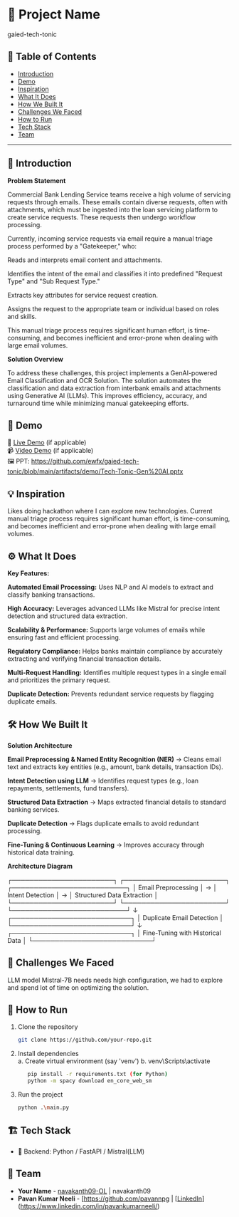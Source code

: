 # 🚀 Project Name
gaied-tech-tonic
## 📌 Table of Contents
- [Introduction](#introduction)
- [Demo](#demo)
- [Inspiration](#inspiration)
- [What It Does](#what-it-does)
- [How We Built It](#how-we-built-it)
- [Challenges We Faced](#challenges-we-faced)
- [How to Run](#how-to-run)
- [Tech Stack](#tech-stack)
- [Team](#team)

---

## 🎯 Introduction
**Problem Statement**

Commercial Bank Lending Service teams receive a high volume of servicing requests through emails. These emails contain diverse requests, often with attachments, which must be ingested into the loan servicing platform to create service requests. These requests then undergo workflow processing.

Currently, incoming service requests via email require a manual triage process performed by a "Gatekeeper," who:

Reads and interprets email content and attachments.

Identifies the intent of the email and classifies it into predefined "Request Type" and "Sub Request Type."

Extracts key attributes for service request creation.

Assigns the request to the appropriate team or individual based on roles and skills.

This manual triage process requires significant human effort, is time-consuming, and becomes inefficient and error-prone when dealing with large email volumes.

**Solution Overview**

To address these challenges, this project implements a GenAI-powered Email Classification and OCR Solution. The solution automates the classification and data extraction from interbank emails and attachments using Generative AI (LLMs). This improves efficiency, accuracy, and turnaround time while minimizing manual gatekeeping efforts.


## 🎥 Demo
🔗 [Live Demo](#) (if applicable)  
📹 [Video Demo](#) (if applicable)  
🖼️ PPT:
https://github.com/ewfx/gaied-tech-tonic/blob/main/artifacts/demo/Tech-Tonic-Gen%20AI.pptx

## 💡 Inspiration
Likes doing hackathon where I can explore new technologies.
Current manual triage process requires significant human effort, is time-consuming, and becomes inefficient and error-prone when dealing with large email volumes.

## ⚙️ What It Does
**Key Features:**

**Automated Email Processing:** Uses NLP and AI models to extract and classify banking transactions.

**High Accuracy:** Leverages advanced LLMs like Mistral for precise intent detection and structured data extraction.

**Scalability & Performance:** Supports large volumes of emails while ensuring fast and efficient processing.

**Regulatory Compliance:** Helps banks maintain compliance by accurately extracting and verifying financial transaction details.

**Multi-Request Handling:** Identifies multiple request types in a single email and prioritizes the primary request.

**Duplicate Detection:** Prevents redundant service requests by flagging duplicate emails.

## 🛠️ How We Built It
**Solution Architecture**

**Email Preprocessing & Named Entity Recognition (NER)** → Cleans email text and extracts key entities (e.g., amount, bank details, transaction IDs).

**Intent Detection using LLM** → Identifies request types (e.g., loan repayments, settlements, fund transfers).

**Structured Data Extraction** → Maps extracted financial details to standard banking services.

**Duplicate Detection** → Flags duplicate emails to avoid redundant processing.

**Fine-Tuning & Continuous Learning** → Improves accuracy through historical data training.

**Architecture Diagram**

┌───────────────────────┐     ┌───────────────────────┐     ┌──────────────────────────┐
│ Email Preprocessing  │ →  │ Intent Detection      │ →  │ Structured Data Extraction │
└───────────────────────┘     └───────────────────────┘     └──────────────────────────┘
                           ↓
              ┌───────────────────────────┐
              │ Duplicate Email Detection │
              └───────────────────────────┘
                           ↓
              ┌───────────────────────────┐
              │ Fine-Tuning with Historical Data │
              └───────────────────────────┘


## 🚧 Challenges We Faced
LLM model Mistral-7B needs needs high configuration, we had to explore and spend lot of time on optimizing the solution.

## 🏃 How to Run
1. Clone the repository  
   ```sh
   git clone https://github.com/your-repo.git
   ```
2. Install dependencies  
   a. Create virtual environment (say 'venv')
   b. venv\Scripts\activate
   
   ```sh
      pip install -r requirements.txt (for Python)
      python -m spacy download en_core_web_sm
   ```
4. Run the project  
   ```sh
   python .\main.py
   ```

## 🏗️ Tech Stack
- 🔹 Backend: Python / FastAPI / Mistral(LLM)

## 👥 Team
- **Your Name** - [navakanth09-OL](https://github.com/navakanth09-OL) | navakanth09
- **Pavan Kumar Neeli** - [https://github.com/pavannpg | [[LinkedIn](#)](https://www.linkedin.com/in/pavankumarneeli/)
